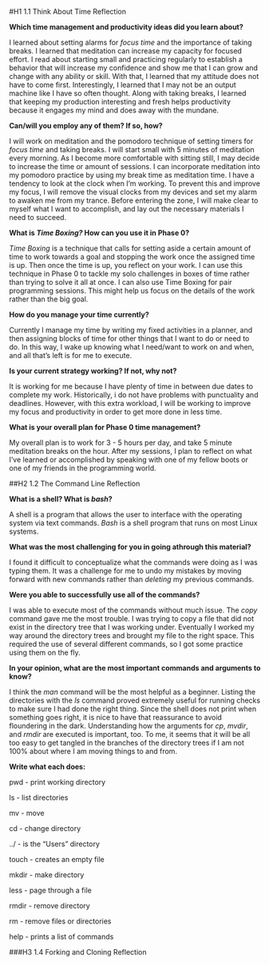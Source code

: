 #H1 1.1 Think About Time Reflection

**Which time management and productivity ideas did you learn about?**

I learned about setting alarms for _focus time_ and the importance of taking breaks. I learned that meditation can increase my capacity for focused effort. I read about starting small and practicing regularly to establish a behavior that will increase my confidence and show me that I can grow and change with any ability or skill. With that, I learned that my attitude does not have to come first. Interestingly, I learned that I may not be an output machine like I have so often thought. Along with taking breaks, I learned that keeping my production interesting and fresh helps productivity because it engages my mind and does away with the mundane.

**Can/will you employ any of them? If so, how?**

I will work on meditation and the pomodoro technique of setting timers for _focus time_ and taking breaks. I will start small with 5 minutes of meditation every morning. As I become more comfortable with sitting still, I may decide to increase the time or amount of sessions. I can incorporate meditation into my pomodoro practice by using my break time as meditation time. I have a tendency to look at the clock when I’m working. To prevent this and improve my focus, I will remove the visual clocks from my devices and set my alarm to awaken me from my trance. Before entering the zone, I will make clear to myself what I want to accomplish, and lay out the necessary materials I need to succeed.

**What is _Time Boxing?_ How can you use it in Phase 0?**

_Time Boxing_ is a technique that calls for setting aside a certain amount of time to work towards a goal and stopping the work once the assigned time is up. Then once the time is up, you reflect on your work. I can use this technique in Phase 0 to tackle my solo challenges in boxes of time rather than trying to solve it all at once. I can also use Time Boxing for pair programming sessions. This might help us focus on the details of the work rather than the big goal.

**How do you manage your time currently?**

Currently I manage my time by writing my fixed activities in a planner, and then assigning blocks of time for other things that I want to do or need to do. In this way, I wake up knowing what I need/want to work on and when, and all that’s left is for me to execute.

**Is your current strategy working? If not, why not?**

It is working for me because I have plenty of time in between due dates to complete my work. Historically, i do not have problems with punctuality and deadlines. However, with this extra workload, I will be working to improve my focus and productivity in order to get more done in less time.

**What is your overall plan for Phase 0 time management?**

My overall plan is to work for 3 - 5 hours per day, and take 5 minute meditation breaks on the hour. After my sessions, I plan to reflect on what I’ve learned or accomplished by speaking with one of my fellow boots or one of my friends in the programming world.

##H2 1.2 The Command Line Reflection

**What is a shell? What is _bash_?**

A shell is a program that allows the user to interface with the operating system via text commands. _Bash_ is a shell program that runs on most Linux systems.

**What was the most challenging for you in going athrough this material?**

I found it difficult to conceptualize what the commands were doing as I was typing them. It was a challenge for me to undo my mistakes by moving forward with new commands rather than _deleting_ my previous commands.

**Were you able to successfully use all of the commands?**

I was able to execute most of the commands without much issue. The _copy_ command gave me the most trouble. I was trying to copy a file that did not exist in the directory tree that I was working under. Eventually I worked my way around the directory trees and brought my file to the right space. This required the use of several different commands, so I got some practice using them on the fly.

**In your opinion, what are the most important commands and arguments to know?**

I think the _man_ command will be the most helpful as a beginner. Listing the directories with the _ls_ command proved extremely useful for running checks to make sure I had done the right thing. Since the shell does not print when something goes right, it is nice to have that reassurance to avoid floundering in the dark. Understanding how the arguments for _cp_, _mvdir_, and _rmdir_ are executed is important, too. To me, it seems that it will be all too easy to get tangled in the branches of the directory trees if I am not 100% about where I am moving things to and from.

**Write what each does:**

pwd - print working directory

ls - list directories

mv - move

cd - change directory

../ - is the “Users” directory

touch - creates an empty file

mkdir - make directory

less - page through a file

rmdir - remove directory

rm - remove files or directories

help - prints a list of commands

###H3 1.4 Forking and Cloning Reflection